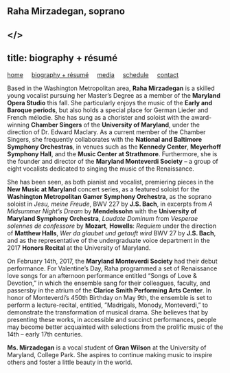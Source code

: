 ## Raha Mirzadegan, soprano
</>
---
title: biography + résumé
---

[home](https://raharules.github.io/)&nbsp;&nbsp;&nbsp;&nbsp; [biography + résumé](https://raharules.github.io/raharules.github.io/about.html)&nbsp;&nbsp;&nbsp;&nbsp; [media](https://raharules.github.io/raharules.github.io/media.html)&nbsp;&nbsp;&nbsp;&nbsp; [schedule](https://raharules.github.io/raharules.github.io/schedule.html)&nbsp;&nbsp;&nbsp;&nbsp; [contact](https://raharules.github.io/raharules.github.io/contact.html)

Based in the Washington Metropolitan area, **Raha Mirzadegan** is a skilled young vocalist pursuing her Master’s Degree as a member of the **Maryland Opera Studio** this fall. She particularly enjoys the music of the **Early and Baroque periods**, but also holds a special place for German Lieder and French mélodie. She has sung as a chorister and soloist with the award-winning **Chamber Singers** of the **University of Maryland**, under the direction of Dr. Edward Maclary. As a current member of the Chamber Singers, she frequently collaborates with the **National and Baltimore Symphony Orchestras**, in venues such as the **Kennedy Center**, **Meyerhoff Symphony Hall**, and the **Music Center at Strathmore**. Furthermore, she is the founder and director of the **Maryland Monteverdi Society** – a group of eight vocalists dedicated to singing the music of the Renaissance.

She has been seen, as both pianist and vocalist, premiering pieces in the **New Music at Maryland** concert series, as a featured soloist for the **Washington Metropolitan Gamer Symphony Orchestra**, as the soprano soloist in _Jesu, meine Freude_, BWV 227 by **J.S. Bach**, in excerpts from _A Midsummer Night’s Dream_ by **Mendelssohn** with the **University of Maryland Symphony Orchestra**, _Laudate Dominum_ from _Vesperae solennes de confessore_ by **Mozart**, **Howells**: _Requiem_ under the direction of **Matthew Halls**,  _Wer da glaubet und getauft wird_ BWV 27 by **J.S. Bach**, and as the representative of the undergraduate voice department in the 2017 **Honors Recital** at the University of Maryland.

On February 14th, 2017, the **Maryland Monteverdi Society** had their debut performance. For Valentine’s Day, Raha programmed a set of Renaissance love songs for an afternoon performance entitled “Songs of Love & Devotion,” in which the ensemble sang for their colleagues, faculty, and passersby in the atrium of the **Clarice Smith Performing Arts Center**. In honor of Monteverdi’s 450th Birthday on May 9th, the ensemble is set to perform a lecture-recital, entitled, ”Madrigals, Monody, Monteverdi,” to demonstrate the transformation of musical drama. She believes that by presenting these works, in accessible and succinct performances, people may become better acquainted with selections from the prolific music of the 14th – early 17th centuries.

**Ms. Mirzadegan** is a vocal student of **Gran Wilson** at the University of Maryland, College Park. She aspires to continue making music to inspire others and foster a little beauty in the world.
